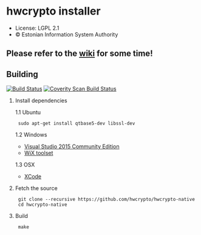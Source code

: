 # hwcrypto installer

 * License: LGPL 2.1
 * &copy; Estonian Information System Authority

## Please refer to the [wiki](https://github.com/hwcrypto/hwcrypto-native/wiki) for some time!

## Building
[![Build Status](https://travis-ci.org/open-eid/chrome-token-signing.svg?branch=master)](https://travis-ci.org/open-eid/chrome-token-signing)
[![Coverity Scan Build Status](https://scan.coverity.com/projects/2449/badge.svg)](https://scan.coverity.com/projects/2449)

1. Install dependencies

   1.1 Ubuntu

        sudo apt-get install qtbase5-dev libssl-dev

   1.2 Windows

     * [Visual Studio 2015 Community Edition](https://www.visualstudio.com/downloads/)
     * [WiX toolset](http://wixtoolset.org/releases/)

   1.3 OSX

     * [XCode](https://itunes.apple.com/en/app/xcode/id497799835?mt=12)

2. Fetch the source

        git clone --recursive https://github.com/hwcrypto/hwcrypto-native
        cd hwcrypto-native

3. Build

        make
